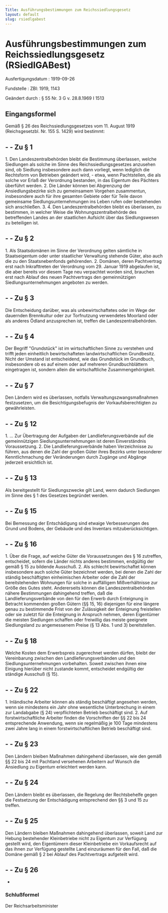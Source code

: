 ```yaml
---
Title: Ausführungsbestimmungen zum Reichssiedlungsgesetz
layout: default
slug: rsiedlgabest
---
```


# Ausführungsbestimmungen zum Reichssiedlungsgesetz (RSiedlGABest)

Ausfertigungsdatum
:   1919-09-26

Fundstelle
:   ZBl: 1919, 1143

Geändert durch
:   § 55 Nr. 3 G v. 28.8.1969 I 1513


## Eingangsformel

Gemäß § 26 des Reichssiedlungsgesetzes vom 11. August 1919
(Reichsgesetzbl. Nr. 155 S. 1429) wird bestimmt:


## - - Zu § 1

1\. Den Landeszentralbehörden bleibt die Bestimmung überlassen, welche
Siedlungen als solche im Sinne des Reichssiedlungsgesetzes anzusehen
sind, ob Siedlung insbesondere auch dann vorliegt, wenn lediglich die
Rechtsform von Betrieben geändert wird, - etwa, wenn Pachtstellen, die
als solche vor Erlaß der Verordnung bestanden, in das Eigentum des
Pächters überführt werden.
2\. Die Länder können bei Abgrenzung der Ansiedlungsbezirke sich zu
gemeinsamem Vorgehen zusammentun, insbesondere auch für ihre gesamten
Gebiete oder für Teile davon gemeinsame Siedlungsunternehmungen ins
Leben rufen oder bestehenden sich anschließen.
3\.
4\. Den Landeszentralbehörden bleibt es überlassen, zu bestimmen, in
welcher Weise die Wohnungszentralbehörde des betreffenden Landes an
der staatlichen Aufsicht über das Siedlungswesen zu beteiligen ist.


## - - Zu § 2

1\. Als Staatsdomänen im Sinne der Verordnung gelten sämtliche in
Staatseigentum oder unter staatlicher Verwaltung stehende Güter, also
auch die zu den Staatsnebenfonds gehörenden.
2\. Domänen, deren Pachtvertrag erst nach Inkrafttreten der Verordnung
vom 29. Januar 1919 abgelaufen ist, die aber bereits vor diesem Tage
neu verpachtet worden sind, brauchen erst nach Ablauf des neuen
Pachtvertrags den gemeinnützigen Siedlungsunternehmungen angeboten zu
werden.


## - - Zu § 3

Die Entscheidung darüber, was als unbewirtschaftetes oder im Wege der
dauernden Brennkultur oder zur Torfnutzung verwendetes Moorland oder
als anderes Ödland anzusprechen ist, treffen die
Landeszentralbehörden.


## - - Zu § 4

Der Begriff "Grundstück" ist im wirtschaftlichen Sinne zu verstehen
und trifft jeden einheitlich bewirtschafteten landwirtschaftlichen
Grundbesitz. Nicht der Umstand ist entscheidend, wie das Grundstück im
Grundbuch, insbesondere ob es auf einem oder auf mehreren
Grundbuchblättern eingetragen ist, sondern allein die wirtschaftliche
Zusammengehörigkeit.


## - - Zu § 7

Den Ländern wird es überlassen, notfalls Verwaltungszwangsmaßnahmen
festzusetzen, um die Besichtigungsbefugnis der Vorkaufsberechtigten zu
gewährleisten.


## - - Zu § 12

1\. ... Zur Übertragung der Aufgaben der Landlieferungsverbände auf die
gemeinnützigen Siedlungsunternehmungen ist deren Einverständnis
Voraussetzung.
2\. Die Landlieferungsverbände haben Verzeichnisse zu führen, aus denen
die Zahl der großen Güter ihres Bezirks unter besonderer
Kenntlichmachung der Veränderungen durch Zugänge und Abgänge jederzeit
ersichtlich ist.


## - - Zu § 13

Als bereitgestellt für Siedlungszwecke gilt Land, wenn dadurch
Siedlungen im Sinne des § 1 des Gesetzes begründet werden.


## - - Zu § 15

Bei Bemessung der Entschädigung sind etwaige Verbesserungen des Grund
und Bodens, der Gebäude und des Inventars mitzuberücksichtigen.


## - - Zu § 16

1\. Über die Frage, auf welche Güter die Voraussetzungen des § 16
zutreffen, entscheidet, sofern die Länder nichts anderes bestimmen,
endgültig der gemäß § 15 zu bildende Ausschuß.
2\. Als schlecht bewirtschaftet können insbesondere auch solche Güter
bezeichnet werden, bei denen die Zahl der ständig beschäftigten
einheimischen Arbeiter oder die Zahl der bereitstehenden Wohnungen für
solche in auffälligem Mißverhältnisse zur Größe des Gutes steht.
Andererseits können die Landeszentralbehörden nähere Bestimmungen
dahingehend treffen, daß die Landlieferungsverbände von den für den
Erwerb durch Enteignung in Betracht kommenden großen Gütern (§§ 15,
16) diejenigen für eine längere genau zu bestimmende Frist von der
Zulässigkeit der Enteignung freistellen oder sie zuletzt für die
Enteignung in Anspruch nehmen, deren Eigentümer die meisten Siedlungen
schaffen oder freiwillig das meiste geeignete Siedlungsland zu
angemessenem Preise (§ 13 Abs. 1 und 3) bereitstellen.


## - - Zu § 18

Welche Kosten dem Erwerbspreis zugerechnet werden dürfen, bleibt der
Vereinbarung zwischen den Landlieferungsverbänden und den
Siedlungsunternehmungen vorbehalten. Soweit zwischen ihnen eine
Einigung hierüber nicht zustande kommt, entscheidet endgültig der
ständige Ausschuß (§ 15).


## - - Zu § 22

1\. Inländische Arbeiter können als ständig beschäftigt angesehen
werden, wenn sie mindestens ein Jahr ohne wesentliche Unterbrechung in
einem zur Landabgabe (§ 24) verpflichteten Betrieb beschäftigt sind.
2\. Auf forstwirtschaftliche Arbeiter finden die Vorschriften der §§ 22
bis 24 entsprechende Anwendung, wenn sie regelmäßig je 100 Tage
mindestens zwei Jahre lang in einem forstwirtschaftlichen Betrieb
beschäftigt sind.


## - - Zu § 23

Den Ländern bleiben Maßnahmen dahingehend überlassen, wie den gemäß §§
22 bis 24 mit Pachtland versehenen Arbeitern auf Wunsch die Ansiedlung
zu Eigentum erleichtert werden kann.


## - - Zu § 24

Den Ländern bleibt es überlassen, die Regelung der Rechtsbehelfe gegen
die Festsetzung der Entschädigung entsprechend den §§ 3 und 15 zu
treffen.


## - - Zu § 25

Den Ländern bleiben Maßnahmen dahingehend überlassen, soweit Land zur
Hebung bestehender Kleinbetriebe nicht zu Eigentum zur Verfügung
gestellt wird, den Eigentümern dieser Kleinbetriebe ein Vorkaufsrecht
auf das ihnen zur Verfügung gestellte Land einzuräumen für den Fall,
daß die Domäne gemäß § 2 bei Ablauf des Pachtvertrags aufgeteilt wird.


## - - Zu § 26

-


### Schlußformel

Der Reichsarbeitsminister


